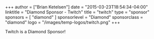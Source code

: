 +++
author = ["Brian Ketelsen"]
date = "2015-03-23T18:54:34-04:00"
linktitle = "Diamond Sponsor - Twitch"
title = "twitch"
type = "sponsor"
sponsors = [ "diamond" ] 
sponsorlevel = "Diamond"
sponsorclass = "diamond"
logo = "/images/temp-logos/twitch.png"
+++

Twitch is a Diamond Sponsor!

